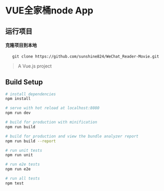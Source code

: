 VUE全家桶node App 
===================================  

运行项目
-----------------------------------  
 #### 克隆项目到本地
       git clone https://github.com/sunshine824/WeChat_Reader-Movie.git

> A Vue.js project

## Build Setup

``` bash
# install dependencies
npm install

# serve with hot reload at localhost:8080
npm run dev

# build for production with minification
npm run build

# build for production and view the bundle analyzer report
npm run build --report

# run unit tests
npm run unit

# run e2e tests
npm run e2e

# run all tests
npm test
```
